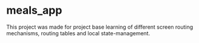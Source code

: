 # meals_app

This project was made for project base learning of different screen routing mechanisms, routing tables and local state-management.
